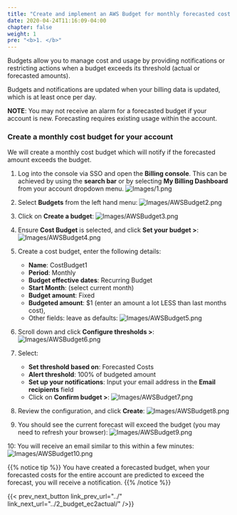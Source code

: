 ```yaml
---
title: "Create and implement an AWS Budget for monthly forecasted cost "
date: 2020-04-24T11:16:09-04:00
chapter: false
weight: 1
pre: "<b>1. </b>"
---
```


Budgets allow you to manage cost and usage by providing notifications or restricting actions when a budget exceeds its threshold (actual or forecasted amounts).

Budgets and notifications are updated when your billing data is updated, which is at least once per day.

**NOTE**: You may not receive an alarm for a forecasted budget if your account is new. Forecasting requires existing usage within the account.

### Create a monthly cost budget for your account
We will create a monthly cost budget which will notify if the forecasted amount exceeds the budget.

1. Log into the console via SSO and open the **Billing console**. This can be achieved by using the **search bar** or by selecting **My Billing Dashboard** from your account dropdown menu.
![Images/1.png](/Cost/100_2_Cost_and_Usage_Governance/Images/1.png?classes=lab_picture_small)

2. Select **Budgets** from the left hand menu:
![Images/AWSBudget2.png](/Cost/100_2_Cost_and_Usage_Governance/Images/AWSBudget2.png?classes=lab_picture_small)

3. Click on **Create a budget**:
![Images/AWSBudget3.png](/Cost/100_2_Cost_and_Usage_Governance/Images/AWSBudget3.png?classes=lab_picture_small)

4. Ensure **Cost Budget** is selected, and click **Set your budget >**:
![Images/AWSBudget4.png](/Cost/100_2_Cost_and_Usage_Governance/Images/AWSBudget4.png?classes=lab_picture_small)

5. Create a cost budget, enter the following details:
    - **Name**: CostBudget1
    - **Period**: Monthly
    - **Budget effective dates**: Recurring Budget
    - **Start Month**: (select current month)
    - **Budget amount**: Fixed
    - **Budgeted amount**: $1 (enter an amount a lot LESS than last months cost),
    -  Other fields: leave as defaults:
![Images/AWSBudget5.png](/Cost/100_2_Cost_and_Usage_Governance/Images/AWSBudget5.png?classes=lab_picture_small)

6. Scroll down and click **Configure thresholds >**:
![Images/AWSBudget6.png](/Cost/100_2_Cost_and_Usage_Governance/Images/AWSBudget6.png?classes=lab_picture_small)

7. Select:
    - **Set threshold based on**: Forecasted Costs
    - **Alert threshold**: 100% of budgeted amount
    - **Set up your notifications**: Input your email address in the **Email recipients** field
    - Click on **Confirm budget >**:
![Images/AWSBudget7.png](/Cost/100_2_Cost_and_Usage_Governance/Images/AWSBudget7.png?classes=lab_picture_small)

8. Review the configuration, and click **Create**:
![Images/AWSBudget8.png](/Cost/100_2_Cost_and_Usage_Governance/Images/AWSBudget8.png?classes=lab_picture_small)

9. You should see the current forecast will exceed the budget (you may need to refresh your browser):
![Images/AWSBudget9.png](/Cost/100_2_Cost_and_Usage_Governance/Images/AWSBudget9.png?classes=lab_picture_small)

10: You will receive an email similar to this within a few minutes:
![Images/AWSBudget10.png](/Cost/100_2_Cost_and_Usage_Governance/Images/AWSBudget10.png?classes=lab_picture_small)


{{% notice tip %}}
You have created a forecasted budget, when your forecasted costs for the entire account are predicted to exceed the forecast, you will receive a notification.
{{% /notice %}}

{{< prev_next_button link_prev_url="../" link_next_url="../2_budget_ec2actual/" />}}
